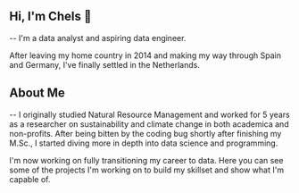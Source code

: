 ## Hi, I'm Chels 👋
--
I'm a data analyst and aspiring data engineer.

After leaving my home country in 2014 and making my way through Spain and Germany, I've finally settled in the Netherlands.

## About Me
--
I originally studied Natural Resource Management and worked for 5 years as a researcher on sustainability and climate change in both academica and non-profits. After being bitten by the coding bug shortly after finishing my M.Sc., I started diving more in depth into data science and programming.

I'm now working on fully transitioning my career to data. Here you can see some of the projects I'm working on to build my skillset and show what I'm capable of.


